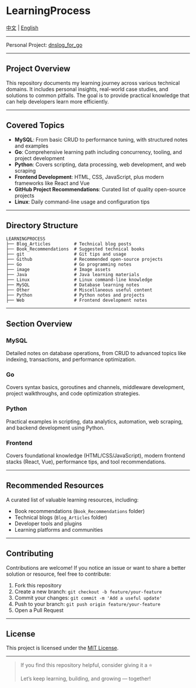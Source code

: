 # LearningProcess

[中文](README.CN.md) | [English](README.md)

---
Personal Project: [dnslog_for_go](https://github.com/LianPeter/dnslog_for_go)

---

## Project Overview

This repository documents my learning journey across various technical domains. It includes personal insights, real-world case studies, and solutions to common pitfalls. The goal is to provide practical knowledge that can help developers learn more efficiently.

---

## Covered Topics

- **MySQL**: From basic CRUD to performance tuning, with structured notes and examples  
- **Go**: Comprehensive learning path including concurrency, tooling, and project development  
- **Python**: Covers scripting, data processing, web development, and web scraping  
- **Frontend Development**: HTML, CSS, JavaScript, plus modern frameworks like React and Vue  
- **GitHub Project Recommendations**: Curated list of quality open-source projects  
- **Linux**: Daily command-line usage and configuration tips  

---

## Directory Structure

```
LEARNINGPROCESS
├── Blog_Articles         # Technical blog posts
├── Book_Recommendations  # Suggested technical books
├── git                   # Git tips and usage
├── Github                # Recommended open-source projects
├── Go                    # Go programming notes
├── image                 # Image assets
├── Java                  # Java learning materials
├── Linux                 # Linux command-line knowledge
├── MySQL                 # Database learning notes
├── Other                 # Miscellaneous useful content
├── Python                # Python notes and projects
├── Web                   # Frontend development notes
```

---

## Section Overview

### MySQL  
Detailed notes on database operations, from CRUD to advanced topics like indexing, transactions, and performance optimization.

### Go  
Covers syntax basics, goroutines and channels, middleware development, project walkthroughs, and code optimization strategies.

### Python  
Practical examples in scripting, data analytics, automation, web scraping, and backend development using Python.

### Frontend  
Covers foundational knowledge (HTML/CSS/JavaScript), modern frontend stacks (React, Vue), performance tips, and tool recommendations.

---

## Recommended Resources

A curated list of valuable learning resources, including:

- Book recommendations (`Book_Recommendations` folder)  
- Technical blogs (`Blog_Articles` folder)  
- Developer tools and plugins  
- Learning platforms and communities  

---

## Contributing

Contributions are welcome! If you notice an issue or want to share a better solution or resource, feel free to contribute:

1. Fork this repository  
2. Create a new branch: `git checkout -b feature/your-feature`  
3. Commit your changes: `git commit -m 'Add a useful update'`  
4. Push to your branch: `git push origin feature/your-feature`  
5. Open a Pull Request  

---

## License

This project is licensed under the [MIT License](LICENSE).

---

> If you find this repository helpful, consider giving it a ⭐  
>  
> Let’s keep learning, building, and growing — together!

